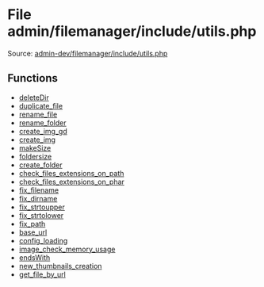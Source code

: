 File admin/filemanager/include/utils.php
=========
Source: [admin-dev/filemanager/include/utils.php](https://github.com/PrestaShop/PrestaShop/blob/1.6.1.1/admin-dev/filemanager/include/utils.php)



Functions
---------

* [deleteDir](function.deleteDir.md)
* [duplicate_file](function.duplicate_file.md)
* [rename_file](function.rename_file.md)
* [rename_folder](function.rename_folder.md)
* [create_img_gd](function.create_img_gd.md)
* [create_img](function.create_img.md)
* [makeSize](function.makeSize.md)
* [foldersize](function.foldersize.md)
* [create_folder](function.create_folder.md)
* [check_files_extensions_on_path](function.check_files_extensions_on_path.md)
* [check_files_extensions_on_phar](function.check_files_extensions_on_phar.md)
* [fix_filename](function.fix_filename.md)
* [fix_dirname](function.fix_dirname.md)
* [fix_strtoupper](function.fix_strtoupper.md)
* [fix_strtolower](function.fix_strtolower.md)
* [fix_path](function.fix_path.md)
* [base_url](function.base_url.md)
* [config_loading](function.config_loading.md)
* [image_check_memory_usage](function.image_check_memory_usage.md)
* [endsWith](function.endsWith.md)
* [new_thumbnails_creation](function.new_thumbnails_creation.md)
* [get_file_by_url](function.get_file_by_url.md)
